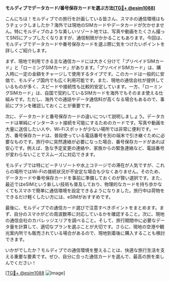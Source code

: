 **モルディブでデータカード/番号保存カードを選ぶ方法[[TG💪+ @esim1088](https://t.me/s/esim1088)]**

こんにちは！モルディブでの旅行を計画している皆さん、スマホの通信環境はもうチェックしましたか？海外では現地のSIMカードやデータカードが欠かせません。特にモルディブのような美しいリゾート地では、写真や動画をたくさん撮ってSNSにアップしたくなりますが、通信制限がかかることもあります。今回は、モルディブでデータカードや番号保存カードを選ぶ際に気をつけたいポイントを詳しくご紹介します。

まず、現地で利用できる主な通信カードには大きく分けて「プリペイドSIMカード」と「ローミングSIMカード」があります。「プリペイドSIMカード」は、購入時に一定の金額をチャージして使用するタイプです。このカードは一般的に安価で、モルディブ国内でも広く利用可能です。また、現地の通信会社が提供しているものが多く、スピードや接続性も比較的安定しています。一方、「ローミングSIMカード」は、自国で契約しているSIMカードを海外でもそのまま使える仕組みです。ただし、海外での通話やデータ通信料が高くなる場合もあるので、事前にプランを確認しておくことが重要です。

次に、データカードと番号保存カードの違いについて説明しましょう。データカードは単純にインターネット接続を可能にするためのカードです。写真や動画を大量に送信したい人や、Wi-Fiスポットが少ない場所では非常に便利です。一方、番号保存カードは、普段使っている電話番号を別の端末で引き継ぐために必要なものです。旅行中に突然連絡が必要になった場合、番号保存カードがあれば安心です。例えば、急な予定変更の連絡や、家族からの緊急連絡など、電話番号が変わらないことでスムーズに対応できます。

モルディブでは特にビーチリゾートや水上コテージでの滞在が人気ですが、これらの場所ではWi-Fiの接続状況が不安定な場合も少なくありません。そのため、データカードや番号保存カードを事前に準備しておくのが賢い選択です。また、最近ではeSIMという新しい技術も普及しており、物理的なカードを持ち歩かなくてもスマホで簡単に通信環境を設定できるようになりました。旅行中は荷物をできるだけ軽くしたい方には、eSIMがおすすめです。

最後に、モルディブでの通信カード選びで注意すべきポイントをまとめます。まず、自分のスマホがどの周波数帯に対応しているかを確認すること。次に、現地の通信会社のカバレッジエリアを調べること。そして、旅行期間中に必要なデータ量を計算して、適切なプランを選ぶことが大切です。さらに、現地の空港や観光案内所でも販売されている場合があるので、現地到着後に購入することも検討できます。

いかがでしたか？モルディブでの通信環境を整えることは、快適な旅行生活を支える重要な要素です。ぜひ、自分に合った通信カードを選んで、最高の旅を楽しんでください！

[[TG💪+ @esim1088](https://t.me/s/esim1088) ![Image](https://i.postimg.cc/Y0z9fWf4/image.png)]